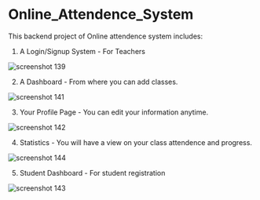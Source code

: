 # Online_Attendence_System

This backend project of Online attendence system includes:

1. A Login/Signup System - For Teachers

![screenshot 139](https://user-images.githubusercontent.com/46291816/50734501-1e3cab00-11c6-11e9-82b2-eb450c1c2ffc.png)

2. A Dashboard - From where you can add classes.

![screenshot 141](https://user-images.githubusercontent.com/46291816/50734405-bd60a300-11c4-11e9-9d62-a051f03031ad.png)

3. Your Profile Page - You can edit your information anytime.

![screenshot 142](https://user-images.githubusercontent.com/46291816/50734420-f1d45f00-11c4-11e9-9d17-32f87cfaab2f.png)

4. Statistics - You will have a view on your class attendence and progress.

![screenshot 144](https://user-images.githubusercontent.com/46291816/50734454-70310100-11c5-11e9-8956-086dd3f6fb20.png)

5. Student Dashboard - For student registration

![screenshot 143](https://user-images.githubusercontent.com/46291816/50734474-c0a85e80-11c5-11e9-8d6f-189c87bfac47.png)
